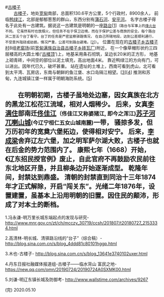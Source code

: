 #<u>古楼子</u>  
&emsp;&emsp;<u>古楼子</u>，地处<u>宽甸</u>南部，总面积130.6平方公里，5个行政村，8900余人，
前临<u>鸭绿江</u>，北部是郁郁葱葱的群山，东西分别有<u>蒲石河</u>、<u>安平河</u>。
名字古楼子得名于此处有一古建筑。据说这一古建筑是明朝的一座<u>路台</u>[[1](http://www.mnr.gov.cn/zt/ch/mcczy_30719/ccsh/201807/t20180727_2153334.html)]<small>（路台与军事上的<u>烽火台</u>不同。
它虽然有时也放烟火，但任务不在于保卫边境，而在于保护公差与商旅的安全。每个路台派二至五个台丁看守。台丁的任务是严密监察驿路情况，
在自己所辖地段，达到公差顺利通行，不受意外阻挠或劫掳。情况严重，公差可到路台避难。[[2](http://blog.sina.com.cn/s/blog_4ddd81c80101hggp.html)]）</small>。
位置在现在的<u>古楼子乡</u><u>古楼子村</u>8组<u>老窑场</u>(前<u>宽甸满族自治县古楼子乡砖瓦厂</u>)附近，
在一个像草帽形状约三四层楼高的大圆土堆(‘<u>古楼顶</u>’)上，地基采用条石彻筑，呈边长20米的正方形，
地基上砌青砖，中间空的部位以泥土填充，高出地面4米。
靠近鸭绿江的方向有门，可以进出。因年代已久，破坏甚重。
站在遗址的土堆上，西南可看到虎山，北可看到太平湾</u>、瓦房店</u>，东南与朝鲜的鱼江堡、水口岛隔江相望。[[3](http://blog.sina.com.cn/s/blog_13641e3740102uxer.html)][[4](https://new.qq.com/omn/20190724/20190724A0SXMK00.html)]
推测和苏甸，九连城镇江堡一样属于明朝海防系统。[[5](http://www.wallstime.com/archives/9267)]  

&emsp;&emsp;在明朝初期，古楼子虽地处边塞，因女真族在北方的黑龙江松花江流域，相对人烟稀少。
后来，女真<u>李满住</u>部南迁<u>佟佳江</u><small>（佟佳江又称婆猪江, 即今之浑江)</small><u>苏子河</u><u>兀喇山城</u><small>(今辽宁桓仁五女山城南麓)</small>一带，
骚掠多发，但万历初年的宽奠六堡拓边，使得相对安宁。
后来，<u>李成梁</u>舍弃辽左六堡，加之明军萨尔湖大败，古楼子也就在后金的势力范围内了。
康熙七年（1668）开始，《辽东招民授官例》废止，自此官府不再鼓励农民前往东北地区开垦，并且柳条边开始逐渐成型。
乾隆年间，封禁达到鼎盛。
清朝的封禁直到同治十三年1874年才正式解除，开启“闯关东”。光绪二年1876年，设置建置，虽基本上沿用明朝的旧置。因住民的颠沛，形成了对本土的断档。
---
1.冯永谦-明万里长城东端起点的发现与研究-
http://www.mnr.gov.cn/zt/ch/mcczy_30719/ccsh/201807/t20180727_2153334.html  

2.高清林-明长城、清驿路沿线的“台子”（综合稿）-
http://blog.sina.com.cn/s/blog_4ddd81c80101hggp.html  

3.木也-古楼子-
http://blog.sina.com.cn/s/blog_13641e3740102uxer.html  

4.丹东日报社融媒体报道组-古楼子——临水背山 富民之地-
https://new.qq.com/omn/20190724/20190724A0SXMK00.html  

5.刘谦-明辽东镇长城及防御考-
http://www.wallstime.com/archives/9267  

(完)
2020.05.10
